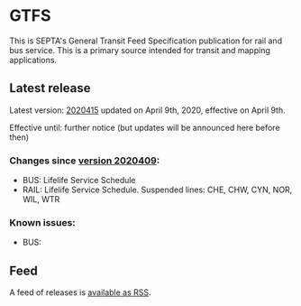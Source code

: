 # GTFS

This is SEPTA's General Transit Feed Specification publication for rail and bus service. This is a primary source intended for transit and mapping applications.

## Latest release
 
Latest version: [2020415](https://github.com/septadev/GTFS/releases/tag/v202004150) updated on April 9th, 2020, effective on April 9th.

Effective until: further notice (but updates will be announced here before then)

### Changes since [version 2020409](https://github.com/septadev/GTFS/releases/tag/v202004095): 
 
*  BUS:  Lifelife Service Schedule
*  RAIL: Lifelife Service Schedule.  Suspended lines: CHE, CHW, CYN, NOR, WIL, WTR

### Known issues:

* BUS: 

## Feed

A feed of releases is [available as RSS](https://github.com/septadev/GTFS/releases.atom).


